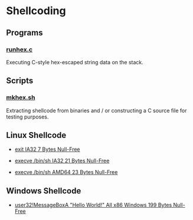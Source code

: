 # Shellcoding

## Programs

### [runhex.c](./runhex.c)

Executing C-style hex-escaped string data on the stack.

## Scripts

### [mkhex.sh](./mkhex.sh)

Extracting shellcode from binaries
and / or constructing a C source file for testing purposes.

## Linux Shellcode

- [exit IA32 7 Bytes Null-Free](./linux/exit/expert.s)

- [execve /bin/sh IA32 21 Bytes Null-Free](./linux/sh/push.s)

- [execve /bin/sh AMD64 23 Bytes Null-Free](./linux/sh/push64.s)

## Windows Shellcode

- [user32!MessageBoxA "Hello World!" All x86 Windows 199 Bytes Null-Free](./windows/messagebox/messagebox32.asm)
